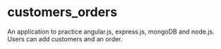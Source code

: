 # customers_orders
An application to practice angular.js, express.js, mongoDB and node.js. Users can add customers and an order.
